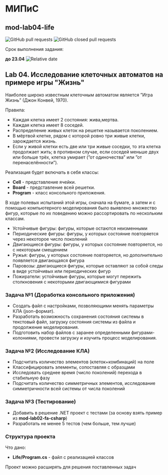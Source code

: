 # МИПиС
## mod-lab04-life

![GitHub pull requests](https://img.shields.io/github/issues-pr/UNN-IASR/mod-lab04-life)
![GitHub closed pull requests](https://img.shields.io/github/issues-pr-closed/UNN-IASR/mod-lab04-life)

Срок выполнения задания:

**до 23.04** ![Relative date](https://img.shields.io/date/1682283600)

## Lab 04. Исследование клеточных автоматов на примере игры "Жизнь"


Наиболее широко известным клеточным автоматом является ”Игра Жизнь” (Джон Конвей, 1970).

Правила:

- Каждая клетка имеет 2 состояния: жива,мертва.
- Каждая клетка имеет 8 соседей.
- Распределение живых клеток на решетке называется поколением.
- В мёртвой клетке, рядом с которой ровно три живые клетки, зарождается жизнь.
- Если у живой клетки есть две или три живые соседки, то эта клетка продолжает жить; в противном случае, если соседей меньше двух или больше трёх, клетка умирает (”от одиночества” или ”от перенаселённости”).

Реализация будет включать в себя классы:

- **Cell** - представление ячейки.
- **Board** - представление всей решетки.
- **Program** - класс консольного приложения.

В ходе полевых испытаний этой игры, сначала на бумаге, а затем и с помощью компьютерного моделирования было выявлено множество фигур, которые по их поведению можно рассортировать по нескольким классам.

- Устойчивые фигуры: фигуры, которые остаются неизменными
- Периодические фигуры: фигуры, у которых состояние повторяется
через некоторое число поколений
- Двигающиеся фигуры: фигуры, у которых состояние повторяется, но с некоторым смещением
- Ружья: фигуры, у которых состояние повторяется, но дополнительно появляется двигающаяся фигура
- Паровозы: двигающиеся фигуры, которые оставляют за собой следы в виде устойчивых или периодических фигур
- Пожиратели: устойчивые фигуры, которые могут пережить столкновения с некоторыми двигающимися фигурами

### Задача №1 (Доработка консольного приложения)

- Создать файл с настройками, позволяющими менять параметры КЛА (json-формат).
- Разработать возможность сохранения состояния системы в текстовый файл, загрузку состояния системы из файла и продолжение моделирования.
- Подготовить набор файлов с заранее определенными фигурами-колониями, провести загрузку и изучить процесс моделирования.

### Задача №2 (Исследование КЛА)

- Подсчитать количество элементов (клеток+комбинаций) на поле
- Классифицировать элементы, сопоставляя с образцами
- Исследовать среднее время (число поколений) перехода в стабильную фазу
- Подсчитать количество симметричных элементов, исследование симметричности всей системы от числа поколений

### Задача №3 (Тестирование)

- Добавить в решение .NET проект с тестами (за основу взять пример из **mod-lab02-fa-csharp**)
- Разработать не менее 5 тестов (чем больше, тем лучше)

### Структура проекта

Что дано:

- **Life/Program.cs** - файл с реализацией классов

Проект можно расширять для решения поставленных задач
 
